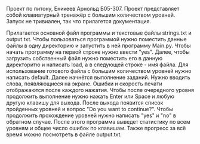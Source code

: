 Проект по питону, Еникеев Арнольд Б05-307.
Проект представляет собой клавиатурный тренажёр с большим количеством уровней.
Запуск не тривиален, так что прилагется документация.

Прилагается основной файл программы и текстовые файлы strings.txt и output.txt.
Чтобы пользоваться программой нужно поместить данные файлы в одну директорию и запустить в ней программу Main.py.
Чтобы начать программу на первой строке нужно ввести "yes".
Далее, чтобы загрузить собственный файл нужно поместить его в данную директоритю и написать load, а в следующей строке - имя файла.
Для использование готового файла с большим количеством уровней нужно написать default.
Далее начнётся выполнение заданий.
Нужно вводить слова, появляющиеся на экране.
Ошибки и скорость печати отображаются после каждого нажатия.
Чтобы после очередного уровня продолжить выполнение нужно нажать Enter или Space и любую другую клавишу для выхода.
После выхода появится список пройденных уровней и вопрос "Do you want to continue?".
Чтобы продолжить прохождение уровней нужно написать "yes" и "no" в обратном случае.
После этого программа выведет статистику по всем уровням и общее число ошибок по клавишам.
Также прогресс за всё время можно посмотреть в файле output.txt.
